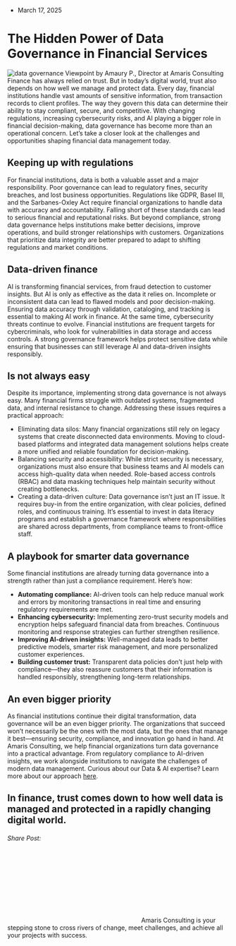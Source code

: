 * March 17, 2025


# The Hidden Power of Data Governance in Financial Services
![data governance](https://amaris.com/wp-content/uploads/2025/03/AdobeStock_505904304-1024x576.avif)
Viewpoint by Amaury P., Director at Amaris Consulting
Finance has always relied on trust. But in today’s digital world, trust also depends on how well we manage and protect data. Every day, financial institutions handle vast amounts of sensitive information, from transaction records to client profiles. The way they govern this data can determine their ability to stay compliant, secure, and competitive.
With changing regulations, increasing cybersecurity risks, and AI playing a bigger role in financial decision-making, data governance has become more than an operational concern. Let’s take a closer look at the challenges and opportunities shaping financial data management today.
## **Keeping up with regulations**
For financial institutions, data is both a valuable asset and a major responsibility. Poor governance can lead to regulatory fines, security breaches, and lost business opportunities. Regulations like GDPR, Basel III, and the Sarbanes-Oxley Act require financial organizations to handle data with accuracy and accountability. Falling short of these standards can lead to serious financial and reputational risks.
But beyond compliance, strong data governance helps institutions make better decisions, improve operations, and build stronger relationships with customers. Organizations that prioritize data integrity are better prepared to adapt to shifting regulations and market conditions.
## **Data-driven finance**
AI is transforming financial services, from fraud detection to customer insights. But AI is only as effective as the data it relies on. Incomplete or inconsistent data can lead to flawed models and poor decision-making. Ensuring data accuracy through validation, cataloging, and tracking is essential to making AI work in finance.
At the same time, cybersecurity threats continue to evolve. Financial institutions are frequent targets for cybercriminals, who look for vulnerabilities in data storage and access controls. A strong governance framework helps protect sensitive data while ensuring that businesses can still leverage AI and data-driven insights responsibly.
## **Is not always easy**
Despite its importance, implementing strong data governance is not always easy. Many financial firms struggle with outdated systems, fragmented data, and internal resistance to change. Addressing these issues requires a practical approach:
  * Eliminating data silos: Many financial organizations still rely on legacy systems that create disconnected data environments. Moving to cloud-based platforms and integrated data management solutions helps create a more unified and reliable foundation for decision-making.
  * Balancing security and accessibility: While strict security is necessary, organizations must also ensure that business teams and AI models can access high-quality data when needed. Role-based access controls (RBAC) and data masking techniques help maintain security without creating bottlenecks.
  * Creating a data-driven culture: Data governance isn’t just an IT issue. It requires buy-in from the entire organization, with clear policies, defined roles, and continuous training. It’s essential to invest in data literacy programs and establish a governance framework where responsibilities are shared across departments, from compliance teams to front-office staff.


## **A playbook for smarter data governance**
Some financial institutions are already turning data governance into a strength rather than just a compliance requirement. Here’s how:
  * **Automating compliance:** AI-driven tools can help reduce manual work and errors by monitoring transactions in real time and ensuring regulatory requirements are met.
  * **Enhancing cybersecurity:** Implementing zero-trust security models and encryption helps safeguard financial data from breaches. Continuous monitoring and response strategies can further strengthen resilience.
  * **Improving AI-driven insights:** Well-managed data leads to better predictive models, smarter risk management, and more personalized customer experiences.
  * **Building customer trust:** Transparent data policies don’t just help with compliance—they also reassure customers that their information is handled responsibly, strengthening long-term relationships.


## **An even bigger priority**
As financial institutions continue their digital transformation, data governance will be an even bigger priority. The organizations that succeed won’t necessarily be the ones with the most data, but the ones that manage it best—ensuring security, compliance, and innovation go hand in hand.
At Amaris Consulting, we help financial organizations turn data governance into a practical advantage. From regulatory compliance to AI-driven insights, we work alongside institutions to navigate the challenges of modern data management.
Curious about our Data & AI expertise? Learn more about our approach [here](https://amaris.com/business-line/is-and-digital/#data-innovation).
## In finance, trust comes down to how well data is managed and protected in a rapidly changing digital world.
###### Share Post:
![Amaris Logo](data:image/svg+xml,%3Csvg%20xmlns='http://www.w3.org/2000/svg'%20viewBox='0%200%200%200'%3E%3C/svg%3E)
Amaris Consulting is your stepping stone to cross rivers of change, meet challenges, and achieve all your projects with success.
